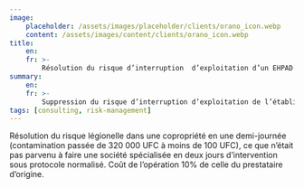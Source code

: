 ```yaml
---
image:
    placeholder: /assets/images/placeholder/clients/orano_icon.webp
    content: /assets/images/content/clients/orano_icon.webp
title:
    en: 
    fr: >-
        Résolution du risque d’interruption  d’exploitation d’un EHPAD
summary:
    en: 
    fr: >-
        Suppression du risque d’interruption d’exploitation de l’établissement par indisponibilité réseaux ECS soumis à de nombreuses fuites récurrentes sur des réseaux étendus (2km de tuyauterie).
tags: [consulting, risk-management]
---
```

<p>Résolution du risque légionelle dans une copropriété en une demi-journée (contamination passée de 320 000 UFC à moins de 100 UFC), ce que n’était pas parvenu à faire une société spécialisée en deux jours d’intervention sous protocole normalisé. Coût de l’opération 10% de celle du prestataire d’origine.</p>
